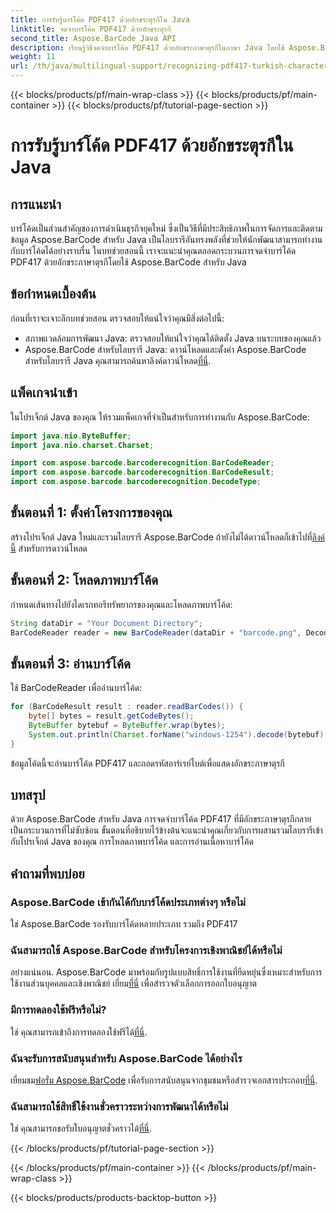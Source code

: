 ```yaml
---
title: การรับรู้บาร์โค้ด PDF417 ด้วยอักขระตุรกีใน Java
linktitle: จดจำบาร์โค้ด PDF417 ด้วยอักขระตุรกี
second_title: Aspose.BarCode Java API
description: เรียนรู้วิธีจดจำบาร์โค้ด PDF417 ด้วยอักขระภาษาตุรกีในภาษา Java โดยใช้ Aspose.BarCode บูรณาการได้ง่ายและมีความสามารถในการถอดรหัสที่มีประสิทธิภาพ
weight: 11
url: /th/java/multilingual-support/recognizing-pdf417-turkish-characters/
---
```


{{< blocks/products/pf/main-wrap-class >}}
{{< blocks/products/pf/main-container >}}
{{< blocks/products/pf/tutorial-page-section >}}

# การรับรู้บาร์โค้ด PDF417 ด้วยอักขระตุรกีใน Java


## การแนะนำ

บาร์โค้ดเป็นส่วนสำคัญของการดำเนินธุรกิจยุคใหม่ ซึ่งเป็นวิธีที่มีประสิทธิภาพในการจัดการและติดตามข้อมูล Aspose.BarCode สำหรับ Java เป็นไลบรารีอันทรงพลังที่ช่วยให้นักพัฒนาสามารถทำงานกับบาร์โค้ดได้อย่างราบรื่น ในบทช่วยสอนนี้ เราจะแนะนำคุณตลอดกระบวนการจดจำบาร์โค้ด PDF417 ด้วยอักขระภาษาตุรกีโดยใช้ Aspose.BarCode สำหรับ Java

## ข้อกำหนดเบื้องต้น

ก่อนที่เราจะเจาะลึกบทช่วยสอน ตรวจสอบให้แน่ใจว่าคุณมีสิ่งต่อไปนี้:

- สภาพแวดล้อมการพัฒนา Java: ตรวจสอบให้แน่ใจว่าคุณได้ติดตั้ง Java บนระบบของคุณแล้ว
-  Aspose.BarCode สำหรับไลบรารี Java: ดาวน์โหลดและตั้งค่า Aspose.BarCode สำหรับไลบรารี Java คุณสามารถค้นหาลิงค์ดาวน์โหลด[ที่นี่](https://releases.aspose.com/barcode/java/).

## แพ็คเกจนำเข้า

ในโปรเจ็กต์ Java ของคุณ ให้รวมแพ็คเกจที่จำเป็นสำหรับการทำงานกับ Aspose.BarCode:

```java
import java.nio.ByteBuffer;
import java.nio.charset.Charset;

import com.aspose.barcode.barcoderecognition.BarCodeReader;
import com.aspose.barcode.barcoderecognition.BarCodeResult;
import com.aspose.barcode.barcoderecognition.DecodeType;
```

## ขั้นตอนที่ 1: ตั้งค่าโครงการของคุณ

 สร้างโปรเจ็กต์ Java ใหม่และรวมไลบรารี Aspose.BarCode ถ้ายังไม่ได้ดาวน์โหลดก็เข้าไปที่[ลิงค์นี้](https://releases.aspose.com/barcode/java/) สำหรับการดาวน์โหลด

## ขั้นตอนที่ 2: โหลดภาพบาร์โค้ด

กำหนดเส้นทางไปยังไดเรกทอรีทรัพยากรของคุณและโหลดภาพบาร์โค้ด:

```java
String dataDir = "Your Document Directory";
BarCodeReader reader = new BarCodeReader(dataDir + "barcode.png", DecodeType.PDF_417);
```

## ขั้นตอนที่ 3: อ่านบาร์โค้ด

ใช้ BarCodeReader เพื่ออ่านบาร์โค้ด:

```java
for (BarCodeResult result : reader.readBarCodes()) {
    byte[] bytes = result.getCodeBytes();
    ByteBuffer bytebuf = ByteBuffer.wrap(bytes);
    System.out.println(Charset.forName("windows-1254").decode(bytebuf).toString());
}
```

ข้อมูลโค้ดนี้จะอ่านบาร์โค้ด PDF417 และถอดรหัสอาร์เรย์ไบต์เพื่อแสดงอักขระภาษาตุรกี

## บทสรุป

ด้วย Aspose.BarCode สำหรับ Java การจดจำบาร์โค้ด PDF417 ที่มีอักขระภาษาตุรกีกลายเป็นกระบวนการที่ไม่ซับซ้อน ขั้นตอนที่อธิบายไว้ข้างต้นจะแนะนำคุณเกี่ยวกับการผสานรวมไลบรารีเข้ากับโปรเจ็กต์ Java ของคุณ การโหลดภาพบาร์โค้ด และการอ่านเนื้อหาบาร์โค้ด

## คำถามที่พบบ่อย

### Aspose.BarCode เข้ากันได้กับบาร์โค้ดประเภทต่างๆ หรือไม่
ใช่ Aspose.BarCode รองรับบาร์โค้ดหลายประเภท รวมถึง PDF417

### ฉันสามารถใช้ Aspose.BarCode สำหรับโครงการเชิงพาณิชย์ได้หรือไม่
 อย่างแน่นอน. Aspose.BarCode มาพร้อมกับรูปแบบสิทธิ์การใช้งานที่ยืดหยุ่นซึ่งเหมาะสำหรับการใช้งานส่วนบุคคลและเชิงพาณิชย์ เยี่ยม[ที่นี่](https://purchase.aspose.com/buy) เพื่อสำรวจตัวเลือกการออกใบอนุญาต

### มีการทดลองใช้ฟรีหรือไม่?
 ใช่ คุณสามารถเข้าถึงการทดลองใช้ฟรีได้[ที่นี่](https://releases.aspose.com/).

### ฉันจะรับการสนับสนุนสำหรับ Aspose.BarCode ได้อย่างไร
 เยี่ยมชม[ฟอรั่ม Aspose.BarCode](https://forum.aspose.com/c/barcode/13) เพื่อรับการสนับสนุนจากชุมชนหรือสำรวจเอกสารประกอบ[ที่นี่](https://reference.aspose.com/barcode/java/).

### ฉันสามารถใช้สิทธิ์ใช้งานชั่วคราวระหว่างการพัฒนาได้หรือไม่
 ใช่ คุณสามารถขอรับใบอนุญาตชั่วคราวได้[ที่นี่](https://purchase.aspose.com/temporary-license/).

{{< /blocks/products/pf/tutorial-page-section >}}

{{< /blocks/products/pf/main-container >}}
{{< /blocks/products/pf/main-wrap-class >}}

{{< blocks/products/products-backtop-button >}}
